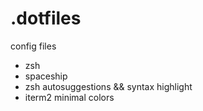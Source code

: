 # .dotfiles
config files 


- zsh
- spaceship
- zsh autosuggestions && syntax highlight
- iterm2 minimal colors
